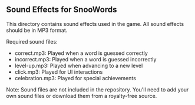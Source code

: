 ## Sound Effects for SnooWords

This directory contains sound effects used in the game. All sound effects should be in MP3 format.

Required sound files:
- correct.mp3: Played when a word is guessed correctly
- incorrect.mp3: Played when a word is guessed incorrectly
- level-up.mp3: Played when advancing to a new level
- click.mp3: Played for UI interactions
- celebration.mp3: Played for special achievements

Note: Sound files are not included in the repository. You'll need to add your own sound files or download them from a royalty-free source.
